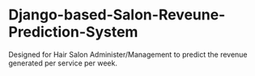 # Django-based-Salon-Reveune-Prediction-System
Designed for Hair Salon Administer/Management to predict the revenue generated per service per week.
